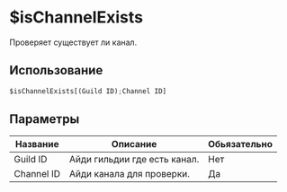 # $isChannelExists
Проверяет существует ли канал.

## Использование
```py
$isChannelExists[(Guild ID);Channel ID]
```

## Параметры
| Название | Описание | Обьязательно |
| -------- | -------- | ------------ |
| Guild ID | Айди гильдии где есть канал. | Нет |
| Channel ID | Айди канала для проверки. | Да |